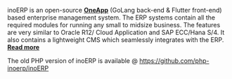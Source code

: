 inoERP is an open-source **[OneApp](https://docs.rikdata.com)** (GoLang back-end & Flutter front-end) based enterprise management system. The ERP systems contain all the required modules for running any small to midsize business. The features are very similar to Oracle R12/ Cloud Application and SAP ECC/Hana S/4. It also contains a lightweight CMS which seamlessly integrates with the ERP.
 **[ Read more ](http://docs.inoerp.com/)** 

The old PHP version of inoERP is available @ https://github.com/php-inoerp/inoERP
